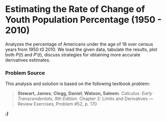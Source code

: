 # **Estimating the Rate of Change of Youth Population Percentage (1950 - 2010)**

Analyzes the percentage of Americans under the age of 18 over census years from 1950 t0 2010. We load the given data, tabulate the results, plot both $P(t)$ and $P'(t)$, discuss strategies for obtaining more accurate derivatives estimates.

### **Problem Source**
This analysis and solution is based on the following textbook problem:

> **Stewart, James**; **Clegg, Daniel**; **Watson, Saleem**.
> *Calculus: Early Transcendentals*, *9th Edition.*
> Chapter 2: Limits and Derivatives — Review Exercises, Problem #52, p. 170

***:)***